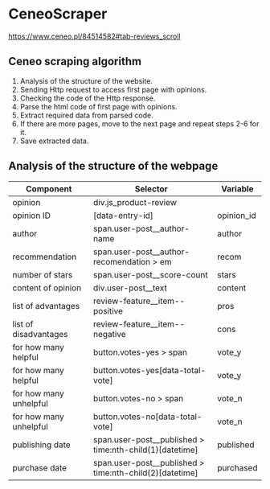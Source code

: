 # CeneoScraper
https://www.ceneo.pl/84514582#tab-reviews_scroll
## Ceneo scraping algorithm
1. Analysis of the structure of the website.
2. Sending Http request to access first page with opinions.
3. Checking the code of the Http response.
4. Parse the html code of first page with opinions.
5. Extract required data from parsed code.
6. If there are more pages, move to the next page and repeat steps 2-6 for it.
7. Save extracted data.

## Analysis of the structure of the webpage
|Component|Selector|Variable|
|---------|--------|--------|
|opinion |div.js_product-review | |
|opinion ID |[data-entry-id] |opinion_id |
|author |span.user-post__author-name |author |
|recommendation |span.user-post__author-recomendation > em |recom |
|number of stars |span.user-post__score-count |stars |
|content of  opinion| div.user-post__text |content |
|list of advantages |review-feature__item--positive |pros |
|list of disadvantages |review-feature__item--negative |cons |
|for how many helpful |button.votes-yes > span|vote_y |
|for how many helpful |button.votes-yes[data-total-vote]|vote_y |
|for how many unhelpful |button.votes-no > span |vote_n |
|for how many unhelpful |button.votes-no[data-total-vote] |vote_n |
|publishing date |span.user-post__published > time:nth-child(1)[datetime] |published |
|purchase date |span.user-post__published > time:nth-child(2)[datetime] |purchased |

